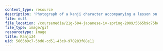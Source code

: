 ```yaml
---
content_type: resource
description: 'Photograph of a kanji character accompanying a lesson on Japanese. '
file: null
file_location: /coursemedia/21g-504-japanese-iv-spring-2009/5665b9c75bd8cd5143c0970283f88e11_Kanji24.gif
file_type: image/gif
resourcetype: Image
title: Kanji24
uid: 5665b9c7-5bd8-cd51-43c0-970283f88e11
---
```

